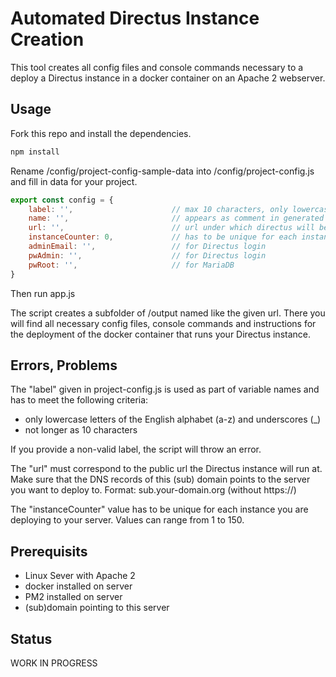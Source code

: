 # Automated Directus Instance Creation

This tool creates all config files and console commands necessary to a deploy a Directus instance in a docker container on an Apache 2 webserver.

## Usage

Fork this repo and install the dependencies.

```sh
npm install
```

Rename /config/project-config-sample-data into /config/project-config.js and fill in data for your project.

```js
export const config = {
    label: '',                      // max 10 characters, only lowercase letters and underscores
    name: '',                       // appears as comment in generated files
    url: '',                        // url under which directus will be accessible (without https://)
    instanceCounter: 0,             // has to be unique for each instance on given server
    adminEmail: '',                 // for Directus login
    pwAdmin: '',                    // for Directus login
    pwRoot: '',                     // for MariaDB
}
```
Then run app.js

The script creates a subfolder of /output named like the given url. There you will find all necessary config files, console commands and instructions for the deployment of the docker container that runs your Directus instance.

## Errors, Problems

The "label" given in project-config.js is used as part of variable names and has to meet the following criteria:

* only lowercase letters of the English alphabet (a-z) and underscores (_)
* not longer as 10 characters

If you provide a non-valid label, the script will throw an error.

The "url" must correspond to the public url the Directus instance will run at. Make sure that the DNS records of this (sub) domain points to the server you want to deploy to. Format: sub.your-domain.org (without https://)

The "instanceCounter" value has to be unique for each instance you are deploying to your server. Values can range from 1 to 150.


## Prerequisits

- Linux Sever with Apache 2
- docker installed on server
- PM2 installed on server
- (sub)domain pointing to this server

## Status

WORK IN PROGRESS

